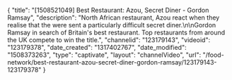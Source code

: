 {
    "title": "[1508521049] Best Restaurant: Azou, Secret Diner - Gordon Ramsay",
    "description": "North African restaurant, Azou react when they realise that the were sent a particularly difficult secret diner.\n\nGordon Ramsay in search of Britain's best restaurant. Top restaurants from around the UK compete to win the title.",
    "channelid": "123179143",
    "videoid": "123179378",
    "date_created": "1317402767",
    "date_modified": "1508373263",
    "type": "captivate",
    "layout": "channelVideo",
    "url": "\/food-network\/best-restaurant-azou-secret-diner-gordon-ramsay\/123179143-123179378"
}